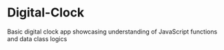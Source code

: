 # Digital-Clock
Basic digital clock app showcasing understanding of JavaScript functions and data class logics 
